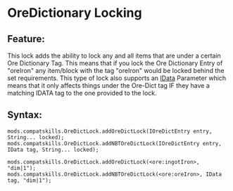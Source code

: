 # OreDictionary Locking

## Feature:
This lock adds the ability to lock any and all items that are under a certain Ore Dictionary Tag. This means that if you lock the Ore Dictionary Entry of "oreIron" any item/block with the tag "oreIron" would be locked behind the set requirements. This type of lock also supports an [IData](/Vanilla/Data/IData/) Parameter which means that it only affects things under the Ore-Dict tag IF they have a matching IDATA tag to the one provided to the lock.

## Syntax:
```
mods.compatskills.OreDictLock.addOreDictLock(IOreDictEntry entry, String... locked);
mods.compatskills.OreDictLock.addNBTOreDictLock(IOreDictEntry entry, IData tag, String... locked);

mods.compatskills.OreDictLock.addOreDictLock(<ore:ingotIron>, "dim|1");
mods.compatskills.OreDictLock.addNBTOreDictLock(<ore:oreIron>, IData tag, "dim|1");
```